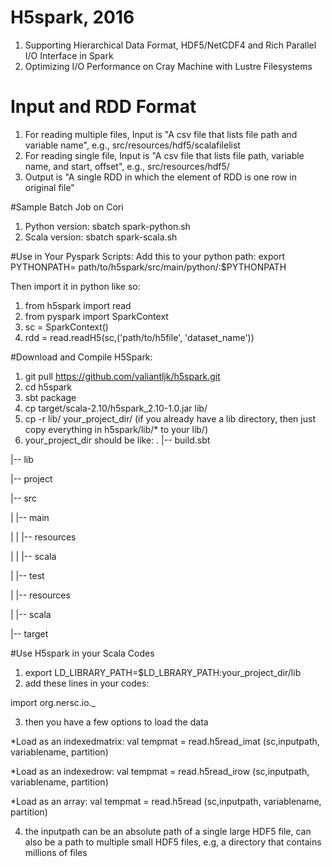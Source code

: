 # H5spark, 2016
1. Supporting Hierarchical Data Format, HDF5/NetCDF4 and Rich Parallel I/O Interface in Spark
2. Optimizing I/O Performance on Cray Machine with Lustre Filesystems

# Input and RDD Format
1. For reading multiple files, Input is "A csv file that lists file path and variable name", e.g., src/resources/hdf5/scalafilelist
2. For reading single file, Input is "A csv file that lists file path, variable name, and start, offset", e.g., src/resources/hdf5/
3. Output is "A single RDD in which the element of RDD is one row in original file"

#Sample Batch Job on Cori
1. Python version: sbatch spark-python.sh 
2. Scala version: sbatch spark-scala.sh

#Use in Your Pyspark Scripts:
Add this to your python path:
	export PYTHONPATH= path/to/h5spark/src/main/python/:$PYTHONPATH

Then import it in python like so:

1. from h5spark import read
2. from pyspark import SparkContext
3. sc = SparkContext()
4. rdd = read.readH5(sc,('path/to/h5file', 'dataset_name'))

#Download and Compile H5Spark:
1. git pull https://github.com/valiantljk/h5spark.git
2. cd h5spark
3. sbt package
4. cp target/scala-2.10/h5spark_2.10-1.0.jar lib/
5. cp -r lib/ your_project_dir/ (if you already have a lib directory, then just copy everything in h5spark/lib/* to your lib/)
6. your_project_dir should be like:
.
|-- build.sbt

|-- lib

|-- project

|-- src

|   |-- main

|   |   |-- resources

|   |   |-- scala

|   |-- test

|       |-- resources

|       |-- scala

|-- target

#Use H5spark in your Scala Codes
1. export LD_LIBRARY_PATH=$LD_LBRARY_PATH:your_project_dir/lib
2. add these lines in your codes:

import org.nersc.io._

3. then you have a few options to load the data

*Load as an indexedmatrix: val tempmat = read.h5read_imat (sc,inputpath, variablename, partition)

*Load as an indexedrow: val tempmat = read.h5read_irow (sc,inputpath, variablename, partition)

*Load as an array: val tempmat = read.h5read (sc,inputpath, variablename, partition)

4. the inputpath can be an absolute path of a single large HDF5 file, can also be a path to multiple small HDF5 files, e.g, a directory that contains millions of files
